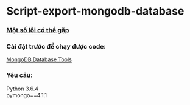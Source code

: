 # Script-export-mongodb-database
### [Một số lỗi có thể gặp](https://stackoverflow.com/questions/31055637/getting-mongoimport-is-not-recognized-as-an-internal-or-external-command-ope)

### Cài đặt trước để chạy được code:
[MongoDB Database Tools](https://www.mongodb.com/try/download/database-tools?tck=docs_databasetools)

### Yêu cầu:
Python 3.6.4<br>
pymongo==4.1.1
